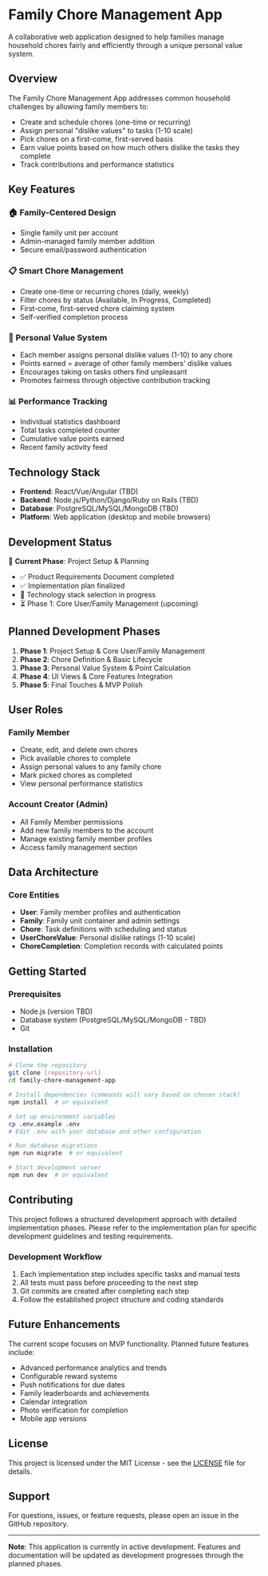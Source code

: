 # Family Chore Management App

A collaborative web application designed to help families manage household chores fairly and efficiently through a unique personal value system.

## Overview

The Family Chore Management App addresses common household challenges by allowing family members to:
- Create and schedule chores (one-time or recurring)
- Assign personal "dislike values" to tasks (1-10 scale)
- Pick chores on a first-come, first-served basis
- Earn value points based on how much others dislike the tasks they complete
- Track contributions and performance statistics

## Key Features

### 🏠 Family-Centered Design
- Single family unit per account
- Admin-managed family member addition
- Secure email/password authentication

### 📋 Smart Chore Management
- Create one-time or recurring chores (daily, weekly)
- Filter chores by status (Available, In Progress, Completed)
- First-come, first-served chore claiming system
- Self-verified completion process

### 💯 Personal Value System
- Each member assigns personal dislike values (1-10) to any chore
- Points earned = average of other family members' dislike values
- Encourages taking on tasks others find unpleasant
- Promotes fairness through objective contribution tracking

### 📊 Performance Tracking
- Individual statistics dashboard
- Total tasks completed counter
- Cumulative value points earned
- Recent family activity feed

## Technology Stack

- **Frontend**: React/Vue/Angular (TBD)
- **Backend**: Node.js/Python/Django/Ruby on Rails (TBD)
- **Database**: PostgreSQL/MySQL/MongoDB (TBD)
- **Platform**: Web application (desktop and mobile browsers)

## Development Status

🚧 **Current Phase**: Project Setup & Planning
- ✅ Product Requirements Document completed
- ✅ Implementation plan finalized
- 🔄 Technology stack selection in progress
- ⏳ Phase 1: Core User/Family Management (upcoming)

## Planned Development Phases

1. **Phase 1**: Project Setup & Core User/Family Management
2. **Phase 2**: Chore Definition & Basic Lifecycle
3. **Phase 3**: Personal Value System & Point Calculation
4. **Phase 4**: UI Views & Core Features Integration
5. **Phase 5**: Final Touches & MVP Polish

## User Roles

### Family Member
- Create, edit, and delete own chores
- Pick available chores to complete
- Assign personal values to any family chore
- Mark picked chores as completed
- View personal performance statistics

### Account Creator (Admin)
- All Family Member permissions
- Add new family members to the account
- Manage existing family member profiles
- Access family management section

## Data Architecture

### Core Entities
- **User**: Family member profiles and authentication
- **Family**: Family unit container and admin settings
- **Chore**: Task definitions with scheduling and status
- **UserChoreValue**: Personal dislike ratings (1-10 scale)
- **ChoreCompletion**: Completion records with calculated points

## Getting Started

### Prerequisites
- Node.js (version TBD)
- Database system (PostgreSQL/MySQL/MongoDB - TBD)
- Git

### Installation
```bash
# Clone the repository
git clone [repository-url]
cd family-chore-management-app

# Install dependencies (commands will vary based on chosen stack)
npm install  # or equivalent

# Set up environment variables
cp .env.example .env
# Edit .env with your database and other configuration

# Run database migrations
npm run migrate  # or equivalent

# Start development server
npm run dev  # or equivalent
```

## Contributing

This project follows a structured development approach with detailed implementation phases. Please refer to the implementation plan for specific development guidelines and testing requirements.

### Development Workflow
1. Each implementation step includes specific tasks and manual tests
2. All tests must pass before proceeding to the next step
3. Git commits are created after completing each step
4. Follow the established project structure and coding standards

## Future Enhancements

The current scope focuses on MVP functionality. Planned future features include:
- Advanced performance analytics and trends
- Configurable reward systems
- Push notifications for due dates
- Family leaderboards and achievements
- Calendar integration
- Photo verification for completion
- Mobile app versions

## License

This project is licensed under the MIT License - see the [LICENSE](LICENSE) file for details.

## Support

For questions, issues, or feature requests, please open an issue in the GitHub repository.

---

**Note**: This application is currently in active development. Features and documentation will be updated as development progresses through the planned phases.